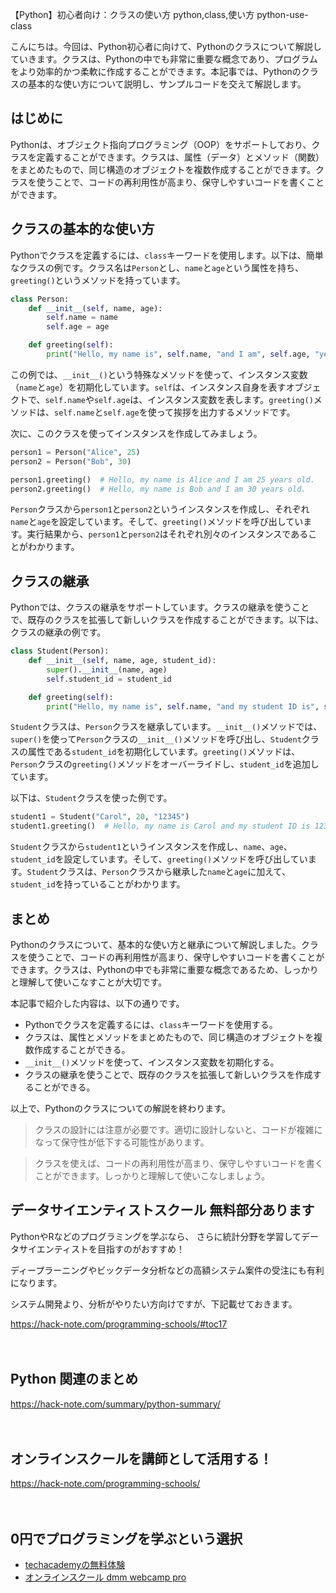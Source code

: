 【Python】初心者向け：クラスの使い方
python,class,使い方
python-use-class

こんにちは。今回は、Python初心者に向けて、Pythonのクラスについて解説していきます。クラスは、Pythonの中でも非常に重要な概念であり、プログラムをより効率的かつ柔軟に作成することができます。本記事では、Pythonのクラスの基本的な使い方について説明し、サンプルコードを交えて解説します。

## はじめに

Pythonは、オブジェクト指向プログラミング（OOP）をサポートしており、クラスを定義することができます。クラスは、属性（データ）とメソッド（関数）をまとめたもので、同じ構造のオブジェクトを複数作成することができます。クラスを使うことで、コードの再利用性が高まり、保守しやすいコードを書くことができます。

## クラスの基本的な使い方

Pythonでクラスを定義するには、`class`キーワードを使用します。以下は、簡単なクラスの例です。クラス名は`Person`とし、`name`と`age`という属性を持ち、`greeting()`というメソッドを持っています。

```python
class Person:
    def __init__(self, name, age):
        self.name = name
        self.age = age

    def greeting(self):
        print("Hello, my name is", self.name, "and I am", self.age, "years old.")
```

この例では、`__init__()`という特殊なメソッドを使って、インスタンス変数（`name`と`age`）を初期化しています。`self`は、インスタンス自身を表すオブジェクトで、`self.name`や`self.age`は、インスタンス変数を表します。`greeting()`メソッドは、`self.name`と`self.age`を使って挨拶を出力するメソッドです。

次に、このクラスを使ってインスタンスを作成してみましょう。

```python
person1 = Person("Alice", 25)
person2 = Person("Bob", 30)

person1.greeting()  # Hello, my name is Alice and I am 25 years old.
person2.greeting()  # Hello, my name is Bob and I am 30 years old.
```

`Person`クラスから`person1`と`person2`というインスタンスを作成し、それぞれ`name`と`age`を設定しています。そして、`greeting()`メソッドを呼び出しています。実行結果から、`person1`と`person2`はそれぞれ別々のインスタンスであることがわかります。

## クラスの継承

Pythonでは、クラスの継承をサポートしています。クラスの継承を使うことで、既存のクラスを拡張して新しいクラスを作成することができます。以下は、クラスの継承の例です。

```python
class Student(Person):
    def __init__(self, name, age, student_id):
        super().__init__(name, age)
        self.student_id = student_id

    def greeting(self):
        print("Hello, my name is", self.name, "and my student ID is", self.student_id)
```

`Student`クラスは、`Person`クラスを継承しています。`__init__()`メソッドでは、`super()`を使って`Person`クラスの`__init__()`メソッドを呼び出し、`Student`クラスの属性である`student_id`を初期化しています。`greeting()`メソッドは、`Person`クラスの`greeting()`メソッドをオーバーライドし、`student_id`を追加しています。

以下は、`Student`クラスを使った例です。

```python
student1 = Student("Carol", 20, "12345")
student1.greeting()  # Hello, my name is Carol and my student ID is 12345.
```

`Student`クラスから`student1`というインスタンスを作成し、`name`、`age`、`student_id`を設定しています。そして、`greeting()`メソッドを呼び出しています。`Student`クラスは、`Person`クラスから継承した`name`と`age`に加えて、`student_id`を持っていることがわかります。

## まとめ

Pythonのクラスについて、基本的な使い方と継承について解説しました。クラスを使うことで、コードの再利用性が高まり、保守しやすいコードを書くことができます。クラスは、Pythonの中でも非常に重要な概念であるため、しっかりと理解して使いこなすことが大切です。

本記事で紹介した内容は、以下の通りです。

- Pythonでクラスを定義するには、`class`キーワードを使用する。
- クラスは、属性とメソッドをまとめたもので、同じ構造のオブジェクトを複数作成することができる。
- `__init__()`メソッドを使って、インスタンス変数を初期化する。
- クラスの継承を使うことで、既存のクラスを拡張して新しいクラスを作成することができる。

以上で、Pythonのクラスについての解説を終わります。

>クラスの設計には注意が必要です。適切に設計しないと、コードが複雑になって保守性が低下する可能性があります。

>クラスを使えば、コードの再利用性が高まり、保守しやすいコードを書くことができます。しっかりと理解して使いこなしましょう。

## データサイエンティストスクール 無料部分あります
PythonやRなどのプログラミングを学ぶなら、
さらに統計分野を学習してデータサイエンティストを目指すのがおすすめ！

ディープラーニングやビックデータ分析などの高額システム案件の受注にも有利になります。

システム開発より、分析がやりたい方向けですが、下記載せておきます。

https://hack-note.com/programming-schools/#toc17

　

## Python 関連のまとめ
https://hack-note.com/summary/python-summary/

　

## オンラインスクールを講師として活用する！
https://hack-note.com/programming-schools/

　

## 0円でプログラミングを学ぶという選択
- [techacademyの無料体験](//af.moshimo.com/af/c/click?a_id=2612475&amp;p_id=1555&amp;pc_id=2816&amp;pl_id=22706&amp;url=https%3a%2f%2ftechacademy.jp%2fhtmlcss-trial%3futm_source%3dmoshimo%26utm_medium%3daffiliate%26utm_campaign%3dtextad)
- [オンラインスクール dmm webcamp pro](//af.moshimo.com/af/c/click?a_id=2612482&amp;p_id=1363&amp;pc_id=2297&amp;pl_id=39999&amp;guid=on)

